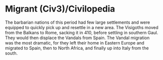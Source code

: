 # Migrant (Civ3)/Civilopedia

The barbarian nations of this period had few large settlements and were equipped to quickly pick up and resettle in a new area. The Visigoths moved from the Balkans to Rome, sacking it in 410, before settling in southern Gaul. They would then displace the Vandals from Spain. The Vandal migration was the most dramatic, for they left their home in Eastern Europe and migrated to Spain, then to North Africa, and finally up into Italy from the south.